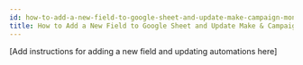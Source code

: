 ```yaml
---
id: how-to-add-a-new-field-to-google-sheet-and-update-make-campaign-monitor
title: How to Add a New Field to Google Sheet and Update Make & Campaign Monitor
---
```


[Add instructions for adding a new field and updating automations here]
